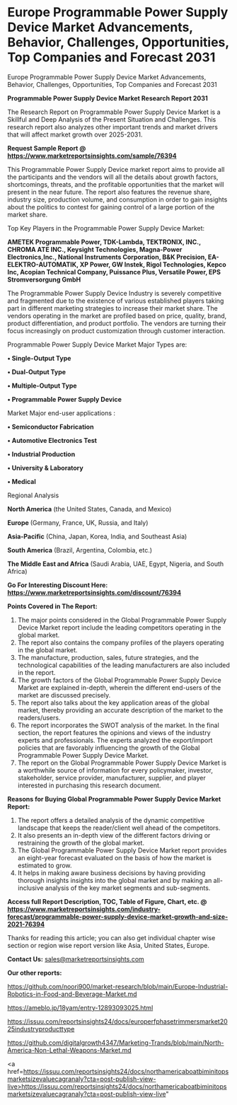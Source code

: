 # Europe Programmable Power Supply Device Market Advancements, Behavior, Challenges, Opportunities, Top Companies and Forecast 2031
Europe Programmable Power Supply Device Market Advancements, Behavior, Challenges, Opportunities, Top Companies and Forecast 2031

<strong>Programmable Power Supply Device Market Research Report 2031</strong>

The Research Report on Programmable Power Supply Device Market is a Skillful and Deep Analysis of the Present Situation and Challenges. This research report also analyzes other important trends and market drivers that will affect market growth over 2025-2031.

<strong>Request Sample Report @ <a href=https://www.marketreportsinsights.com/sample/76394>https://www.marketreportsinsights.com/sample/76394</a></strong>

This Programmable Power Supply Device market report aims to provide all the participants and the vendors will all the details about growth factors, shortcomings, threats, and the profitable opportunities that the market will present in the near future. The report also features the revenue share, industry size, production volume, and consumption in order to gain insights about the politics to contest for gaining control of a large portion of the market share.

Top Key Players in the Programmable Power Supply Device Market:

<strong>AMETEK Programmable Power, TDK-Lambda, TEKTRONIX, INC., CHROMA ATE INC., Keysight Technologies, Magna-Power Electronics,Inc., National Instruments Corporation, B&K Precision, EA-ELEKTRO-AUTOMATIK, XP Power, GW Instek, Rigol Technologies, Kepco Inc, Acopian Technical Company, Puissance Plus, Versatile Power, EPS Stromversorgung GmbH</strong>

The Programmable Power Supply Device Industry is severely competitive and fragmented due to the existence of various established players taking part in different marketing strategies to increase their market share. The vendors operating in the market are profiled based on price, quality, brand, product differentiation, and product portfolio. The vendors are turning their focus increasingly on product customization through customer interaction.

Programmable Power Supply Device Market Major Types are:

<strong>• Single-Output Type

• Dual-Output Type

• Multiple-Output Type

• Programmable Power Supply Device</strong>

Market Major end-user applications :

<strong>• Semiconductor Fabrication

• Automotive Electronics Test

• Industrial Production

• University & Laboratory

• Medical</strong>

Regional Analysis

</u><strong><b>North America</b></strong> (the United States, Canada, and Mexico)

<strong><b>Europe </b></strong>(Germany, France, UK, Russia, and Italy)

<strong><b>Asia-Pacific</b></strong> (China, Japan, Korea, India, and Southeast Asia)

<strong><b>South America</b></strong> (Brazil, Argentina, Colombia, etc.)

<strong><b>The Middle East and Africa</b></strong> (Saudi Arabia, UAE, Egypt, Nigeria, and South Africa)

<strong>Go For Interesting Discount Here: <a href=https://www.marketreportsinsights.com/discount/76394>https://www.marketreportsinsights.com/discount/76394</a></strong>

<strong>Points Covered in The Report:</strong>
<ol>
  <li>The major points considered in the Global Programmable Power Supply Device Market report include the leading competitors operating in the global market.</li>
  <li>The report also contains the company profiles of the players operating in the global market.</li>
  <li>The manufacture, production, sales, future strategies, and the technological capabilities of the leading manufacturers are also included in the report.</li>
  <li>The growth factors of the Global Programmable Power Supply Device Market are explained in-depth, wherein the different end-users of the market are discussed precisely.</li>
  <li>The report also talks about the key application areas of the global market, thereby providing an accurate description of the market to the readers/users.</li>
  <li>The report incorporates the SWOT analysis of the market. In the final section, the report features the opinions and views of the industry experts and professionals. The experts analyzed the export/import policies that are favorably influencing the growth of the Global Programmable Power Supply Device Market.</li>
  <li>The report on the Global Programmable Power Supply Device Market is a worthwhile source of information for every policymaker, investor, stakeholder, service provider, manufacturer, supplier, and player interested in purchasing this research document.</li>
</ol>
<strong>Reasons for Buying Global Programmable Power Supply Device Market Report:</strong>

<ol>
  <li>The report offers a detailed analysis of the dynamic competitive landscape that keeps the reader/client well ahead of the competitors.</li>
  <li>It also presents an in-depth view of the different factors driving or restraining the growth of the global market.</li>
  <li>The Global Programmable Power Supply Device Market report provides an eight-year forecast evaluated on the basis of how the market is estimated to grow.</li>
  <li>It helps in making aware business decisions by having providing thorough insights insights into the global market and by making an all-inclusive analysis of the key market segments and sub-segments.</li>
</ol>
<strong>Access full Report Description, TOC, Table of Figure, Chart, etc. @ <a href=https://www.marketreportsinsights.com/industry-forecast/programmable-power-supply-device-market-growth-and-size-2021-76394>https://www.marketreportsinsights.com/industry-forecast/programmable-power-supply-device-market-growth-and-size-2021-76394</a></strong>


Thanks for reading this article; you can also get individual chapter wise section or region wise report version like Asia, United States, Europe.

<strong>Contact Us:</strong>
sales@marketreportsinsights.com

<strong>Our other reports:</strong>

<a href=https://github.com/noori900/market-research/blob/main/Europe-Industrial-Robotics-in-Food-and-Beverage-Market.md>https://github.com/noori900/market-research/blob/main/Europe-Industrial-Robotics-in-Food-and-Beverage-Market.md</a>

<a href=https://ameblo.jp/18yam/entry-12893093025.html>https://ameblo.jp/18yam/entry-12893093025.html</a>

<a href=https://issuu.com/reportsinsights24/docs/europerfphasetrimmersmarket2025industryproducttype>https://issuu.com/reportsinsights24/docs/europerfphasetrimmersmarket2025industryproducttype</a>

<a href=https://github.com/digitalgrowth4347/Marketing-Trands/blob/main/North-America-Non-Lethal-Weapons-Market.md>https://github.com/digitalgrowth4347/Marketing-Trands/blob/main/North-America-Non-Lethal-Weapons-Market.md</a>

<a href=https://issuu.com/reportsinsights24/docs/northamericaboatbiminitopsmarketsizevaluecagranaly?cta=post-publish-view-live>https://issuu.com/reportsinsights24/docs/northamericaboatbiminitopsmarketsizevaluecagranaly?cta=post-publish-view-live</a>"
